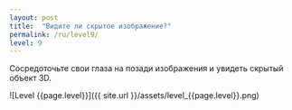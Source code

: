 ```yaml
---
layout: post
title:  "Видите ли скрытое изображение?"
permalink: /ru/level9/
level: 9
---
```

Сосредоточьте свои глаза на позади изображения и увидеть скрытый объект 3D.

![Level {{page.level}}]({{ site.url }}/assets/level_{{page.level}}.png)